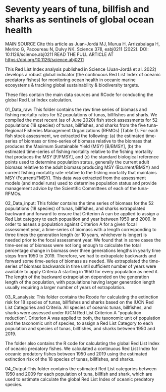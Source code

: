 # Seventy years of tuna, billfish and sharks as sentinels of global ocean health

MAIN SOURCE
Cite this article as Juan-Jordá MJ, Murua H, Arrizabalaga H, Merino G, Pacoureau N, Dulvy NK. Science 378, eabj0211 (2022). DOI: 10.1126/science.abj0211
READ THE FULL ARTICLE AT
https://doi.org/10.1126/science.abj0211

This Red List Index analysis published in Science (Juan-Jordá et al. 2022) develops a robust global indicator (the continuous Red List Index of oceanic predatory fishes) for monitoring ocean health in oceanic marine ecosystems & tracking global sustainability & biodiversity targets.

These files contain the main data sources and RCode for conducting the global Red List Index calculation.

01_Data_raw: 
This folder contains the raw time series of biomass and fishing mortalty rates for 52 populations of tunas, billfishes and sharls. We compiled the most recent (as of June 2020) fish stock assessments for 52 populations (18 species) of tunas, billfishes, and sharks from the five tuna-Regional Fisheries Management Organizations (RFMOs) (Table 1). For each fish stock assessment, we extracted the following: (a) the estimated time-series of biomass or time-series of biomass relative to the biomass that produces the Maximum Sustainable Yield (MSY) [B/BMSY], (b) the estimated time-series of fishing mortality relative to the fishing mortality that produces the MSY [F/FMSY], and (c) the standard biological reference points used to determine population status, generally the current adult biomass relative to the adult biomass producing MSY (Bcurrent/BMSY) and current fishing mortality rate relative to the fishing mortality that maintains MSY (Fcurrent/FMSY). This data was extracted from the assessment models (and model runs) used to determine population status and provide management advice by the Scientific Committees of each of the tuna-RFMOs.

02_Data_input: This folder contains the time series of biomass for the 52 populations (18 species) of tunas, billfishes, and sharks extrapolated backward and forward to ensure that Criterion A can be applied to assign a Red List category to each popualtion and year between 1950 and 2009. In order to assess a population against Criterion A for a given focal assessment year, a time-series of biomass with a length corresponding to three times the generation length (or 10 years, whichever is longer) is needed prior to the focal assessment year. We found that in some cases the time-series of biomass were not long enough to calculate the total percentage change in biomass over three generations lengths in yearly time steps from 1950 to 2019. Therefore, we had to extrapolate backwards and forward some time-series of biomass as needed. We extrapolated the time-series of biomass backwards in time until sufficient number of years were available to apply Criteria A starting in 1950 for every population as need it. The length of the backward extrapolation depended on the generation length of the population, with populations having larger generation length usually requiring a larger number of years of extrapolation.

03_R_analysis: 
This folder contains the Rcode for calculating the extinction risk for 18 species of tunas, billfishes and sharks based on the IUCN Red List Categories and Criteria.  All species of oceanic tunas, billfishes, and sharks were assessed under IUCN Red List Criterion A “population reduction”. Criterion A was applied to both, the taxonomic unit of population and the taxonomic unit of species, to assign a Red List Category to each population and species of tunas, billfishes, and sharks between 1950 and 2019. 

The folder also contains the R code for calculating the global Red List Index of oceanic predatory fishes. We calculated a continuous Red List Index for oceanic predatory fishes between 1950 and 2019 using the estimated extinction risk of the 18 species of tunas, billfishes, and sharks. 

04_Output:This folder contains the estimated Red List categories between 1950 and 2009 for each population of tuna, billfish and shark, which are used to estimate calculate the global Red List Index of oceanic predatory species.
